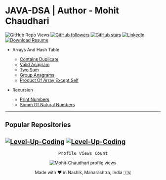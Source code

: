 # JAVA-DSA | Author - Mohit Chaudhari

![GitHub Repo Views](https://img.shields.io/github/watchers/Mohit-Chaudhari/JAVA-DSA?label=Views&style=plastic&logo=github)
[![GitHub followers](https://img.shields.io/github/followers/Mohit-Chaudhari?label=Follow&style=plastic&logo=github)](https://github.com/Mohit-Chaudhari)
[![GitHub stars](https://img.shields.io/github/stars/Mohit-Chaudhari/JAVA-DSA?style=plastic&logo=github)](https://github.com/Mohit-Chaudhari/JAVA-DSA/stargazers)
[![LinkedIn](https://img.shields.io/badge/LinkedIn-Profile-blue?style=plastic&logo=linkedin)](https://www.linkedin.com/in/mohit-chaudhari-1018/)
[![Download Resume](https://img.shields.io/badge/View-Resume-neon?style=plastic&logo=travis)](https://bit.ly/Mohit-Chaudhari-resume)


- Arrays And Hash Table
  - <a href='https://github.com/Mohit-Chaudhari/JAVA-DSA/blob/main/src/ArraysAndHashTable/ContainsDuplicate.java'>Contains Duplicate</a>
  - <a href='https://github.com/Mohit-Chaudhari/JAVA-DSA/blob/main/src/ArraysAndHashTable/ValidAnagram.java'>Valid Anagram</a>
  - <a href='https://github.com/Mohit-Chaudhari/JAVA-DSA/blob/main/src/ArraysAndHashTable/TwoSum.java'>Two Sum</a>
  - <a href='https://github.com/Mohit-Chaudhari/JAVA-DSA/blob/main/src/ArraysAndHashTable/GroupAnagrams.java'>Group Anagrams</a>
  - <a href='https://github.com/Mohit-Chaudhari/JAVA-DSA/blob/main/src/ArraysAndHashTable/ProductOfArrayExceptSelf.java'>Product Of Array Except Self</a>

- Recursion
  - <a href='https://github.com/Mohit-Chaudhari/JAVA-DSA/blob/main/src/Recursion/PrintNumbers.java'>Print Numbers</a>
  - <a href='https://github.com/Mohit-Chaudhari/JAVA-DSA/blob/main/src/Recursion/SumOfNaturalNumbers.java'>Summ Of Natural Numbers</a>

---
## Popular Repositories

[![Level-Up-Coding](https://github-readme-stats.vercel.app/api/pin/?username=Mohit-Chaudhari&repo=Level-Up-Coding)](https://github.com/Mohit-Chaudhari/Level-Up-Coding)
[![Level-Up-Coding](https://github-readme-stats.vercel.app/api/pin/?username=Mohit-Chaudhari&repo=Design-Patterns)](https://github.com/Mohit-Chaudhari/Design-Patterns)
---

<p align="center"> 
  <samp>
    Profile Views Count
  </samp>
</p>

<p align="center"> 
  <img src="https://profile-counter.glitch.me/Mohit-Chaudhari/count.svg" alt="Mohit-Chaudhari profile views" /> <br/>
</p>

<p align="center">
  Made with ❤️ in Nashik, Maharashtra, India 🇮🇳 
</p>
